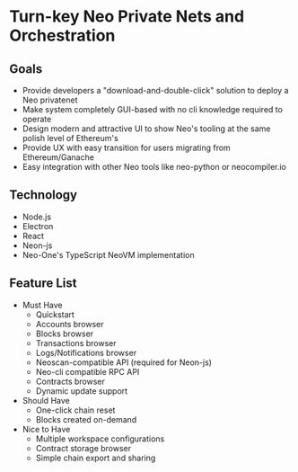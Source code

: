 # Turn-key Neo Private Nets and Orchestration

## Goals
* Provide developers a "download-and-double-click" solution to deploy a Neo privatenet
* Make system completely GUI-based with no cli knowledge required to operate
* Design modern and attractive UI to show Neo's tooling at the same polish level of Ethereum's
* Provide UX with easy transition for users migrating from Ethereum/Ganache
* Easy integration with other Neo tools like neo-python or neocompiler.io

## Technology
* Node.js
* Electron
* React
* Neon-js
* Neo-One's TypeScript NeoVM implementation

## Feature List
* Must Have
  * Quickstart
  * Accounts browser
  * Blocks browser
  * Transactions browser
  * Logs/Notifications browser
  * Neoscan-compatible API (required for Neon-js)
  * Neo-cli compatible RPC API
  * Contracts browser
  * Dynamic update support
* Should Have  
  * One-click chain reset
  * Blocks created on-demand
* Nice to Have
  * Multiple workspace configurations
  * Contract storage browser
  * Simple chain export and sharing

